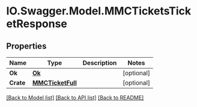 # IO.Swagger.Model.MMCTicketsTicketResponse
## Properties

Name | Type | Description | Notes
------------ | ------------- | ------------- | -------------
**Ok** | [**Ok**](Ok.md) |  | [optional] 
**Crate** | [**MMCTicketFull**](MMCTicketFull.md) |  | [optional] 

[[Back to Model list]](../README.md#documentation-for-models) [[Back to API list]](../README.md#documentation-for-api-endpoints) [[Back to README]](../README.md)


